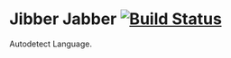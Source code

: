 Jibber Jabber [![Build Status](https://travis-ci.org/pivotal-cf-experimental/jibber_jabber.svg?branch=master)](https://travis-ci.org/pivotal-cf-experimental/jibber_jabber)
=============
Autodetect Language.
